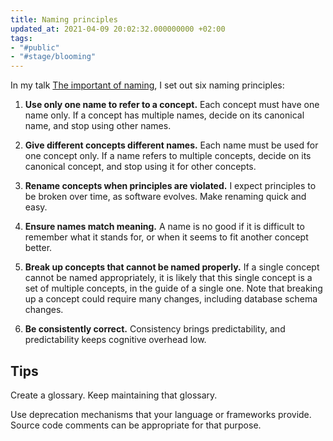 ```yaml
---
title: Naming principles
updated_at: 2021-04-09 20:02:32.000000000 +02:00
tags:
- "#public"
- "#stage/blooming"
---
```



In my talk [The important of naming](https://speakerdeck.com/ddfreyne/the-importance-of-naming), I set out six naming principles:

1. **Use only one name to refer to a concept.** Each concept must have one name only. If a concept has multiple names, decide on its canonical name, and stop using other names.

2. **Give different concepts different names.** Each name must be used for one concept only. If a name refers to multiple concepts, decide on its canonical concept, and stop using it for other concepts.

3. **Rename concepts when principles are violated.** I expect principles to be broken over time, as software evolves. Make renaming quick and easy.

4. **Ensure names match meaning.** A name is no good if it is difficult to remember what it stands for, or when it seems to fit another concept better.

5. **Break up concepts that cannot be named properly.** If a single concept cannot be named appropriately, it is likely that this single concept is a set of multiple concepts, in the guide of a single one. Note that breaking up a concept could require many changes, including database schema changes.

6. **Be consistently correct.** Consistency brings predictability, and predictability keeps cognitive overhead low.

## Tips
Create a glossary. Keep maintaining that glossary.

Use deprecation mechanisms that your language or frameworks provide. Source code comments can be appropriate for that purpose.